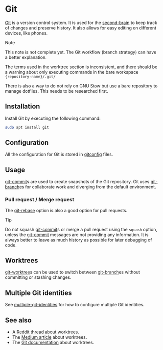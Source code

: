 # Git

[Git](https://git-scm.com/) is a version control system.
It is used for the [second-brain](second-brain.md) to keep track of changes and preserve history.
It also allows for easy editing on different devices, like phones.

> [!NOTE]
> This note is not complete yet.
> The Git workflow (branch strategy) can have a better explanation.
> 
> The terms used in the worktree section is inconsistent, and there should be a warning about only executing commands in the bare workspace `{repository-name}/.git/`
> 
> There is also a way to do not rely on GNU Stow but use a bare repository to manage dotfiles.
> This needs to be researched first.

## Installation

Install Git by executing the following command:

```sh
sudo apt install git
```

## Configuration

All the configuration for Git is stored in [gitconfig](gitconfig.md) files.

## Usage

[git-commit](git-commit.md)s are used to create snapshots of the Git repository.
Git uses [git-branch](git-branch.md)es for collaborate work and diverging from the default environment.

### Pull request / Merge request

The [git-rebase](git-rebase.md) option is also a good option for pull requests.

> [!TIP]
> Do not squash [git-commit](git-commit.md)s or merge a pull request using the `squash` option, unless the [git-commit](git-commit.md) messages are not providing any information.
> It is always better to leave as much history as possible for later debugging of code.

## Worktrees

[git-worktree](git-worktree.md)s can be used to switch between [git-branch](git-branch.md)es without committing or stashing changes. 

## Multiple Git identities

See [multiple-git-identities](multiple-git-identities.md) for how to configure multiple Git identities.

## See also

- A [Reddit thread](https://www.reddit.com/r/git/comments/wwapum/comment/ilkdpzv/) about worktrees.
- The [Medium article](https://medium.com/ngconf/git-worktrees-in-use-f4e516512feb) about worktrees. 
- The [Git documentation](https://git-scm.com/docs/git-worktree) about worktrees.
